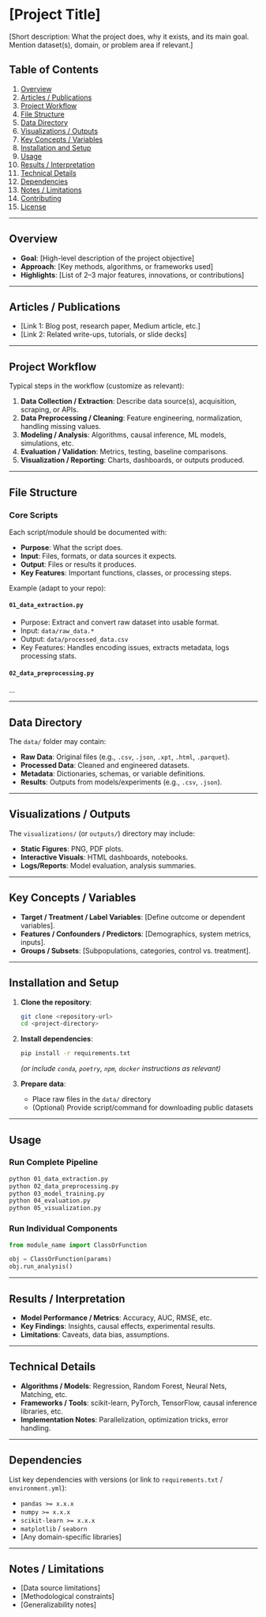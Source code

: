 # \[Project Title]

\[Short description: What the project does, why it exists, and its main goal. Mention dataset(s), domain, or problem area if relevant.]

## Table of Contents

1. [Overview](#overview)
2. [Articles / Publications](#articles--publications)
3. [Project Workflow](#project-workflow)
4. [File Structure](#file-structure)
5. [Data Directory](#data-directory)
6. [Visualizations / Outputs](#visualizations--outputs)
7. [Key Concepts / Variables](#key-concepts--variables)
8. [Installation and Setup](#installation-and-setup)
9. [Usage](#usage)
10. [Results / Interpretation](#results--interpretation)
11. [Technical Details](#technical-details)
12. [Dependencies](#dependencies)
13. [Notes / Limitations](#notes--limitations)
14. [Contributing](#contributing)
15. [License](#license)

---

## Overview

* **Goal**: \[High-level description of the project objective]
* **Approach**: \[Key methods, algorithms, or frameworks used]
* **Highlights**: \[List of 2–3 major features, innovations, or contributions]

---

## Articles / Publications

* \[Link 1: Blog post, research paper, Medium article, etc.]
* \[Link 2: Related write-ups, tutorials, or slide decks]

---

## Project Workflow

Typical steps in the workflow (customize as relevant):

1. **Data Collection / Extraction**: Describe data source(s), acquisition, scraping, or APIs.
2. **Data Preprocessing / Cleaning**: Feature engineering, normalization, handling missing values.
3. **Modeling / Analysis**: Algorithms, causal inference, ML models, simulations, etc.
4. **Evaluation / Validation**: Metrics, testing, baseline comparisons.
5. **Visualization / Reporting**: Charts, dashboards, or outputs produced.

---

## File Structure

### Core Scripts

Each script/module should be documented with:

* **Purpose**: What the script does.
* **Input**: Files, formats, or data sources it expects.
* **Output**: Files or results it produces.
* **Key Features**: Important functions, classes, or processing steps.

Example (adapt to your repo):

#### `01_data_extraction.py`

* Purpose: Extract and convert raw dataset into usable format.
* Input: `data/raw_data.*`
* Output: `data/processed_data.csv`
* Key Features: Handles encoding issues, extracts metadata, logs processing stats.

#### `02_data_preprocessing.py`

...

---

## Data Directory

The `data/` folder may contain:

* **Raw Data**: Original files (e.g., `.csv`, `.json`, `.xpt`, `.html`, `.parquet`).
* **Processed Data**: Cleaned and engineered datasets.
* **Metadata**: Dictionaries, schemas, or variable definitions.
* **Results**: Outputs from models/experiments (e.g., `.csv`, `.json`).

---

## Visualizations / Outputs

The `visualizations/` (or `outputs/`) directory may include:

* **Static Figures**: PNG, PDF plots.
* **Interactive Visuals**: HTML dashboards, notebooks.
* **Logs/Reports**: Model evaluation, analysis summaries.

---

## Key Concepts / Variables

* **Target / Treatment / Label Variables**: \[Define outcome or dependent variables].
* **Features / Confounders / Predictors**: \[Demographics, system metrics, inputs].
* **Groups / Subsets**: \[Subpopulations, categories, control vs. treatment].

---

## Installation and Setup

1. **Clone the repository**:

   ```bash
   git clone <repository-url>
   cd <project-directory>
   ```

2. **Install dependencies**:

   ```bash
   pip install -r requirements.txt
   ```

   *(or include `conda`, `poetry`, `npm`, `docker` instructions as relevant)*

3. **Prepare data**:

   * Place raw files in the `data/` directory
   * (Optional) Provide script/command for downloading public datasets

---

## Usage

### Run Complete Pipeline

```bash
python 01_data_extraction.py
python 02_data_preprocessing.py
python 03_model_training.py
python 04_evaluation.py
python 05_visualization.py
```

### Run Individual Components

```python
from module_name import ClassOrFunction

obj = ClassOrFunction(params)
obj.run_analysis()
```

---

## Results / Interpretation

* **Model Performance / Metrics**: Accuracy, AUC, RMSE, etc.
* **Key Findings**: Insights, causal effects, experimental results.
* **Limitations**: Caveats, data bias, assumptions.

---

## Technical Details

* **Algorithms / Models**: Regression, Random Forest, Neural Nets, Matching, etc.
* **Frameworks / Tools**: scikit-learn, PyTorch, TensorFlow, causal inference libraries, etc.
* **Implementation Notes**: Parallelization, optimization tricks, error handling.

---

## Dependencies

List key dependencies with versions (or link to `requirements.txt` / `environment.yml`):

* `pandas >= x.x.x`
* `numpy >= x.x.x`
* `scikit-learn >= x.x.x`
* `matplotlib` / `seaborn`
* \[Any domain-specific libraries]

---

## Notes / Limitations

* \[Data source limitations]
* \[Methodological constraints]
* \[Generalizability notes]
